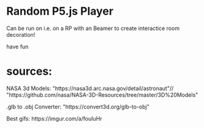 <h1>Random P5.js Player</h1>
<p>Can be run on i.e. on a RP with an Beamer to create interactice room decoration!</p>
<p>have fun</P>    

<h1>sources:</h1>
<p>NASA 3d Models: "https://nasa3d.arc.nasa.gov/detail/astronaut"// "https://github.com/nasa/NASA-3D-Resources/tree/master/3D%20Models"</p>
<p>.glb to .obj Converter: "https://convert3d.org/glb-to-obj"</p>
<p>Best gifs: https://imgur.com/a/fouIuHr</p>